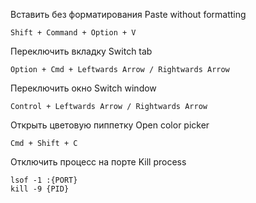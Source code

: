 
Вставить без форматирования 
Paste without formatting

```
Shift + Command + Option + V
```

Переключить вкладку
Switch tab

```
Option + Cmd + Leftwards Arrow / Rightwards Arrow
```

Переключить окно
Switch window

```
Control + Leftwards Arrow / Rightwards Arrow
```

Открыть цветовую пиппетку
Open color picker

```
Cmd + Shift + C
```

Отключить процесс на порте
Kill process

```
lsof -1 :{PORT}
kill -9 {PID}
```